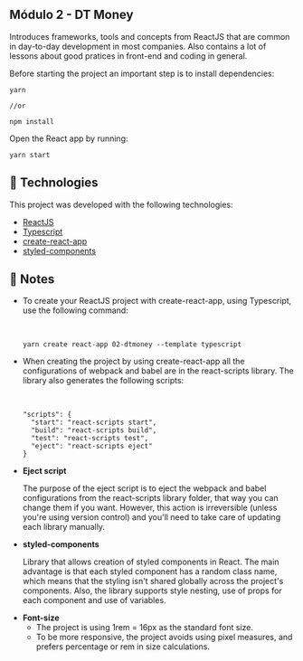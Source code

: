 <h2>Módulo 2 - DT Money</h2>

<p>Introduces frameworks, tools and concepts from ReactJS that are common in 
day-to-day development in most companies. Also contains a lot of lessons about
good pratices in front-end and coding in general. 
</p> 
<p>Before starting the project an important 
step is to install dependencies:</p>

```
yarn

//or

npm install
```
<p>Open the React app by running:</p>

```
yarn start
```



## :rocket: Technologies

This project was developed with the following technologies:

-  [ReactJS](https://reactjs.org/)
-  [Typescript](https://www.typescriptlang.org/)
-  [create-react-app](https://create-react-app.dev/)
-  [styled-components](https://styled-components.com/)

## :pencil: Notes

<ul>
  <li>
    <p>
      To create your ReactJS project with   create-react-app, using Typescript, use the   following command:
    </p>
    <br />
    
    yarn create react-app 02-dtmoney --template typescript
  </li>
  <li>
    <p>
      When creating the project by using create-react-app all the configurations of webpack and babel are in the
      react-scripts library. The library also generates the following scripts:
    </p>
    <br />

    "scripts": {
      "start": "react-scripts start",
      "build": "react-scripts build",
      "test": "react-scripts test",
      "eject": "react-scripts eject"
    }
  </li>
  <li>
    <strong>Eject script</strong>
    <p>
      The purpose of the eject script is to eject the webpack and babel configurations from the react-scripts library folder, that way you can change them if you want. However, this action is irreversible (unless you're using version control) and you'll need to take care of updating each library manually.
    </p>
  </li>
  <li>
    <strong>styled-components</strong>
    <p>
      Library that allows creation of styled components in React. 
      The main advantage is that each styled component has a random class name, which means that the styling isn't shared globally across the project's components.
      Also, the library supports style nesting, use of props for each component and use of variables.
    </p>
  </li>
  <li>
    <strong>Font-size</strong>
    <ul>
      <li>The project is using 1rem = 16px as the standard font size.</li>
      <li>
        To be more responsive, the project avoids using pixel measures, 
        and prefers percentage or rem in size calculations.
      </li>
    </ul>
  </li>
</ul>